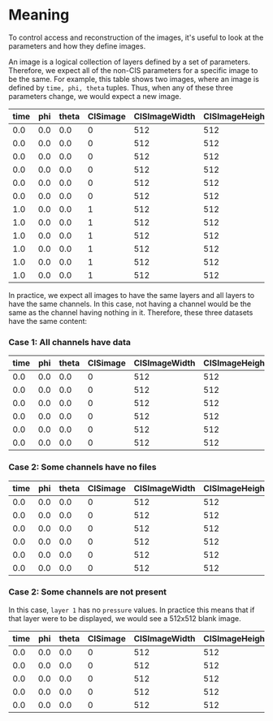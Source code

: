 # Meaning

To control access and reconstruction of the images, it's useful to look at the parameters
and how they define images.

An image is a logical collection of layers defined by a set of parameters. Therefore, we
expect all of the non-CIS parameters for a specific image to be the same. For example, this
table shows two images, where an image is defined by `time, phi, theta` tuples. Thus, when any
of these three parameters change, we would expect a new image.

|time|phi|theta|CISimage|CISImageWidth|CISImageHeight|CISLayer|CISChannel|CISChannelVar|CISChannelType|FILE|
|-|-|-|-|-|-|-|-|-|-|-|
|0.0|0.0|0.0|0|512|512|0|||depth|cis0000.npz|
|0.0|0.0|0.0|0|512|512|0|pressure|float|pressure|cis0001.npz|
|0.0|0.0|0.0|0|512|512|0|temperature|float|temperature|cis0002.npz|
|0.0|0.0|0.0|0|512|512|1|||depth|cis0000.npz|
|0.0|0.0|0.0|0|512|512|1|pressure|float|pressure|cis0001.npz|
|0.0|0.0|0.0|0|512|512|1|temperature|float|temperature|cis0002.npz|
|1.0|0.0|0.0|1|512|512|0|||depth|cis0003.npz|
|1.0|0.0|0.0|1|512|512|0|pressure|float|pressure|cis0004.npz|
|1.0|0.0|0.0|1|512|512|0|temperature|float|temperature|cis0005.npz|
|1.0|0.0|0.0|1|512|512|1|||depth|cis0003.npz|
|1.0|0.0|0.0|1|512|512|1|pressure|float|pressure|cis0004.npz|
|1.0|0.0|0.0|1|512|512|1|temperature|float|temperature|cis0005.npz|

In practice, we expect all images to have the same layers and all layers to have the same channels.
In this case, not having a channel would be the same as the channel having nothing in it. Therefore,
these three datasets have the same content:

### Case 1: All channels have data

|time|phi|theta|CISimage|CISImageWidth|CISImageHeight|CISLayer|CISChannel|CISChannelVar|CISChannelType|FILE|
|-|-|-|-|-|-|-|-|-|-|-|
|0.0|0.0|0.0|0|512|512|0|||depth|cis0000.npz|
|0.0|0.0|0.0|0|512|512|0|pressure|float|pressure|cis0001.npz|
|0.0|0.0|0.0|0|512|512|0|temperature|float|temperature|cis0002.npz|
|0.0|0.0|0.0|0|512|512|1|||depth|cis0000.npz|
|0.0|0.0|0.0|0|512|512|1|pressure|float|pressure|cis0001.npz|
|0.0|0.0|0.0|0|512|512|1|temperature|float|temperature|cis0002.npz|

### Case 2: Some channels have no files

|time|phi|theta|CISimage|CISImageWidth|CISImageHeight|CISLayer|CISChannel|CISChannelVar|CISChannelType|FILE|
|-|-|-|-|-|-|-|-|-|-|-|
|0.0|0.0|0.0|0|512|512|0|||depth|cis0000.npz|
|0.0|0.0|0.0|0|512|512|0|pressure|float|pressure|cis0001.npz|
|0.0|0.0|0.0|0|512|512|0|temperature|float|temperature||
|0.0|0.0|0.0|0|512|512|1|||depth|cis0000.npz|
|0.0|0.0|0.0|0|512|512|1|pressure|float|pressure|cis0001.npz|
|0.0|0.0|0.0|0|512|512|1|temperature|float|temperature|cis0002.npz|

### Case 2: Some channels are not present 

In this case, `layer 1` has no `pressure` values. In practice this means that if that layer were to be displayed, 
we would see a 512x512 blank image.

|time|phi|theta|CISimage|CISImageWidth|CISImageHeight|CISLayer|CISChannel|CISChannelVar|CISChannelType|FILE|
|-|-|-|-|-|-|-|-|-|-|-|
|0.0|0.0|0.0|0|512|512|0|||depth|cis0000.npz|
|0.0|0.0|0.0|0|512|512|0|pressure|float|pressure|cis0001.npz|
|0.0|0.0|0.0|0|512|512|0|temperature|float|temperature|cis0002.npz|
|0.0|0.0|0.0|0|512|512|1|||depth|cis0000.npz|
|0.0|0.0|0.0|0|512|512|1|temperature|float|temperature|cis0002.npz|

